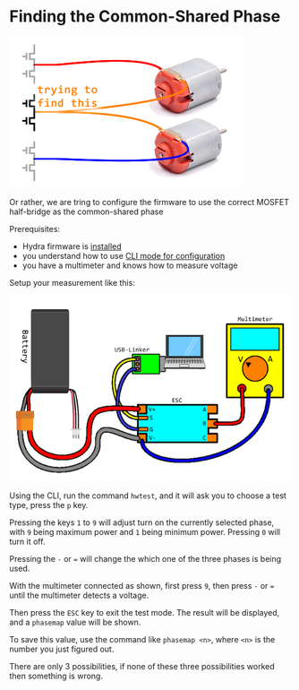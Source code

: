 # Finding the Common-Shared Phase

![](imgs/tryingtofindcenter.png)

Or rather, we are tring to configure the firmware to use the correct MOSFET half-bridge as the common-shared phase

Prerequisites:

 * Hydra firmware is [installed](install-firmware.md)
 * you understand how to use [CLI mode for configuration](configuration.md)
 * you have a multimeter and knows how to measure voltage

Setup your measurement like this:

![](imgs/multimetercenterphase.png)

Using the CLI, run the command `hwtest`, and it will ask you to choose a test type, press the `p` key.

Pressing the keys `1` to `9` will adjust turn on the currently selected phase, with `9` being maximum power and `1` being minimum power. Pressing `0` will turn it off.

Pressing the `-` or `=` will change the which one of the three phases is being used.

With the multimeter connected as shown, first press `9`, then press `-` or `=` until the multimeter detects a voltage.

Then press the `ESC` key to exit the test mode. The result will be displayed, and a `phasemap` value will be shown.

To save this value, use the command like `phasemap <n>`, where `<n>` is the number you just figured out.

There are only 3 possibilities, if none of these three possibilities worked then something is wrong.
